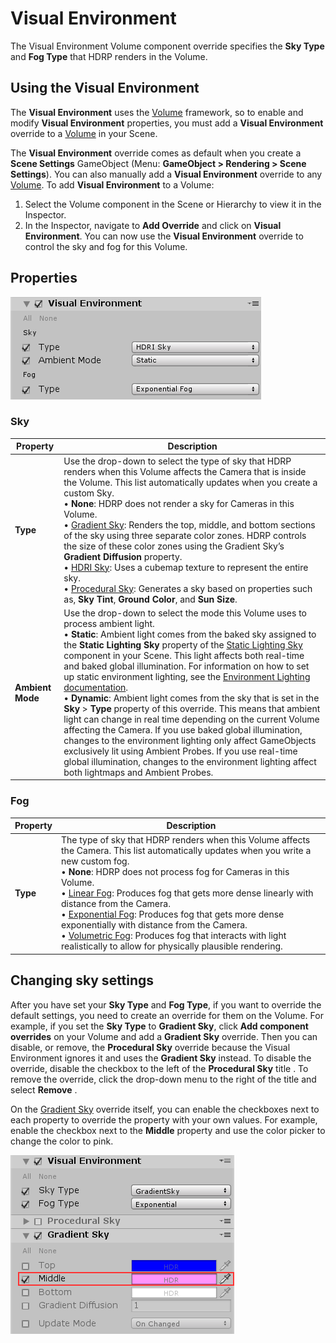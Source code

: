 # Visual Environment

The Visual Environment Volume component override specifies the **Sky Type** and **Fog Type** that HDRP renders in the Volume.

## Using the Visual Environment

The **Visual Environment** uses the [Volume](Volumes.html) framework, so to enable and modify **Visual Environment** properties, you must add a **Visual Environment** override to a [Volume](Volumes.html) in your Scene.

The **Visual Environment** override comes as default when you create a **Scene Settings** GameObject (Menu: **GameObject > Rendering > Scene Settings**). You can also manually add a **Visual Environment** override to any [Volume](Volumes.html). To add **Visual Environment** to a Volume:

1. Select the Volume component in the Scene or Hierarchy to view it in the Inspector.
2. In the Inspector, navigate to **Add Override** and click on **Visual Environment**. You can now use the **Visual Environment** override to control the sky and fog for this Volume.

## Properties

![](Images/Override-VisualEnvironment1.png)

### Sky

| **Property**     | **Description**                                              |
| ---------------- | ------------------------------------------------------------ |
| **Type**         | Use the drop-down to select the type of sky that HDRP renders when this Volume affects the Camera that is inside the Volume. This list automatically updates when you create a custom Sky. <br />&#8226; **None**: HDRP does not render a sky for Cameras in this Volume.<br />&#8226; [Gradient Sky](Override-Gradient-Sky.html): Renders the top, middle, and bottom sections of the sky using three separate color zones. HDRP controls the size of these color zones using the Gradient Sky’s **Gradient Diffusion** property.<br />&#8226; [HDRI Sky](Override-HDRI-Sky.html): Uses a cubemap texture to represent the entire sky.<br />&#8226; [Procedural Sky](Override-Procedural-Sky.html): Generates a sky based on properties such as, **Sky Tint**, **Ground Color**, and **Sun Size**. |
| **Ambient Mode** | Use the drop-down to select the mode this Volume uses to process ambient light.<br />&#8226; **Static**: Ambient light comes from the baked sky assigned to the **Static Lighting Sky** property of the [Static Lighting Sky](Static-Lighting-Sky.html) component in your Scene. This light affects both real-time and baked global illumination. For information on how to set up static environment lighting, see the [Environment Lighting documentation](Environment-Lighting.html#BakingEnvironment).<br />&#8226; **Dynamic**: Ambient light comes from the sky that is set in the **Sky** > **Type** property of this override. This means that ambient light can change in real time depending on the current Volume affecting the Camera. If you use baked global illumination, changes to the environment lighting only affect GameObjects exclusively lit using Ambient Probes. If you use real-time global illumination, changes to the environment lighting affect both lightmaps and Ambient Probes. |

### Fog

| **Property** | **Description**                                              |
| ------------ | ------------------------------------------------------------ |
| **Type**     | The type of sky that HDRP renders when this Volume affects the  Camera. This list automatically updates when you write a new custom fog.<br />&#8226; **None**: HDRP does not process fog for Cameras in this Volume.<br />&#8226; [Linear Fog](Override-Linear-Fog.html): Produces fog that gets more dense linearly with distance from the Camera.<br />&#8226; [Exponential Fog](Override-Exponential-Fog.html): Produces fog that gets more dense exponentially with distance from the Camera.<br />&#8226; [Volumetric Fog](Override-Volumetric-Fog.html): Produces fog that interacts with light realistically to allow for physically plausible rendering. |

## Changing sky settings

After you have set your **Sky Type** and **Fog Type**, if you want to override the default settings, you need to create an override for them on the Volume. For example, if you set the **Sky Type** to **Gradient Sky**, click **Add component overrides** on your Volume and add a **Gradient Sky** override. Then you can disable, or remove, the **Procedural Sky** override because the Visual Environment ignores it and uses the **Gradient Sky** instead. To disable the override, disable the checkbox to the left of the **Procedural Sky** title . To remove the override, click the drop-down menu to the right of the title and select **Remove** .

On the [Gradient Sky](Override-Gradient-Sky.html) override itself, you can enable the checkboxes next to each property to override the property with your own values. For example, enable the checkbox next to the **Middle** property and use the color picker to change the color to pink.

![](Images/Override-VisualEnvironment2.png)
